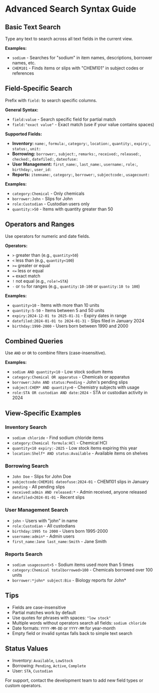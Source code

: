 # Advanced Search Syntax Guide

## Basic Text Search
Type any text to search across all text fields in the current view.

**Examples:**
- `sodium` - Searches for "sodium" in item names, descriptions, borrower names, etc.
- `CHEM101` - Finds items or slips with "CHEM101" in subject codes or references

## Field-Specific Search
Prefix with `field:` to search specific columns.

**General Syntax:**
- `field:value` - Search specific field for partial match
- `field:"exact value"` - Exact match (use if your value contains spaces)

**Supported Fields:**
- **Inventory:** `name:`, `formula:`, `category:`, `location:`, `quantity:`, `expiry:`, `status:`, `unit:`
- **Borrowing:** `borrower:`, `subject:`, `remarks:`, `received:`, `released:`, `checked:`, `datefiled:`, `dateofuse:`
- **User Management:** `first_name:`, `last_name:`, `username:`, `role:`, `birthday:`, `user_id:`
- **Reports:** `itemname:`, `category:`, `borrower:`, `subjectcode:`, `usagecount:`

**Examples:**
- `category:Chemical` - Only chemicals
- `borrower:John` - Slips for John
- `role:Custodian` - Custodian users only
- `quantity:>50` - Items with quantity greater than 50

## Operators and Ranges
Use operators for numeric and date fields.

**Operators:**
- `>` greater than (e.g., `quantity>50`)
- `<` less than (e.g., `quantity<100`)
- `>=` greater or equal
- `<=` less or equal
- `=` exact match
- `!` not equal (e.g., `role!=STA`)
- `-` or ` to ` for ranges (e.g., `quantity:10-100` or `quantity:10 to 100`)

**Examples:**
- `quantity>10` - Items with more than 10 units
- `quantity:5-50` - Items between 5 and 50 units
- `expiry:2024-12-01 to 2025-01-31` - Expiry dates in range
- `datefiled:2024-01-01 to 2024-01-31` - Slips filed in January 2024
- `birthday:1990-2000` - Users born between 1990 and 2000

## Combined Queries
Use `AND` or `OR` to combine filters (case-insensitive).

**Examples:**
- `sodium AND quantity<10` - Low stock sodium items
- `category:Chemical OR apparatus` - Chemicals or apparatus
- `borrower:John AND status:Pending` - John's pending slips
- `subject:CHEM* AND quantity>0` - Chemistry subjects with usage
- `role:STA OR custodian AND date:2024` - STA or custodian activity in 2024

## View-Specific Examples

### Inventory Search
- `sodium chloride` - Find sodium chloride items
- `category:Chemical formula:HCl` - Chemical HCl
- `quantity<10 expiry:-2025` - Low stock items expiring this year
- `location:Shelf* AND status:Available` - Available items on shelves

### Borrowing Search
- `John Doe` - Slips for John Doe
- `subjectcode:CHEM101 dateofuse:2024-01` - CHEM101 slips in January
- `pending` - All pending slips
- `received:admin AND released:*` - Admin received, anyone released
- `datefiled>2024-01-01` - Recent slips

### User Management Search
- `john` - Users with "john" in name
- `role:Custodian` - All custodians
- `birthday:1995 to 2000` - Users born 1995-2000
- `username:admin*` - Admin users
- `first_name:Jane last_name:Smith` - Jane Smith

### Reports Search
- `sodium usagecount>5` - Sodium items used more than 5 times
- `category:Chemical totalborrowed>100` - Chemicals borrowed over 100 units
- `borrower:*john* subject:Bio` - Biology reports for John*

## Tips
- Fields are case-insensitive
- Partial matches work by default
- Use quotes for phrases with spaces: `"low stock"`
- Multiple words without operators search all fields: `sodium chloride`
- Date formats: `YYYY-MM-DD` or `YYYY-MM` for year-month
- Empty field or invalid syntax falls back to simple text search

## Status Values
- Inventory: `Available`, `LowStock`
- Borrowing: `Pending`, `Active`, `Complete`
- User: `STA`, `Custodian`

For support, contact the development team to add new field types or custom operators.
